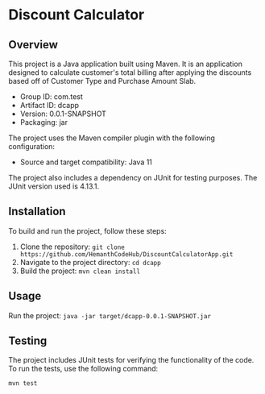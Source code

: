# Discount Calculator

## Overview

This project is a Java application built using Maven. It is an application designed to calculate customer's total billing 
after applying the discounts based off of Customer Type and Purchase Amount Slab.

- Group ID: com.test
- Artifact ID: dcapp
- Version: 0.0.1-SNAPSHOT
- Packaging: jar

The project uses the Maven compiler plugin with the following configuration:

- Source and target compatibility: Java 11

The project also includes a dependency on JUnit for testing purposes. The JUnit version used is 4.13.1.

## Installation

To build and run the project, follow these steps:

1. Clone the repository: `git clone https://github.com/HemanthCodeHub/DiscountCalculatorApp.git`
2. Navigate to the project directory: `cd dcapp`
3. Build the project: `mvn clean install`

## Usage
Run the project: `java -jar target/dcapp-0.0.1-SNAPSHOT.jar`

## Testing

The project includes JUnit tests for verifying the functionality of the code. To run the tests, use the following command:

```bash
mvn test
```
